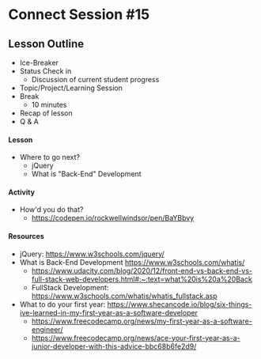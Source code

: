 # Connect Session #15

## Lesson Outline

  * Ice-Breaker
  * Status Check in
    * Discussion of current student progress
  * Topic/Project/Learning Session
  * Break
    * 10 minutes
  * Recap of lesson
  * Q & A

#### Lesson

  * Where to go next?
    * jQuery
    * What is "Back-End" Development

#### Activity

  * How'd you do that?
    * https://codepen.io/rockwellwindsor/pen/BaYBbvy


#### Resources

  * jQuery: https://www.w3schools.com/jquery/
  * What is Back-End Development https://www.w3schools.com/whatis/
    *  https://www.udacity.com/blog/2020/12/front-end-vs-back-end-vs-full-stack-web-developers.html#:~:text=what%20is%20a%20Back
    * FullStack Development: https://www.w3schools.com/whatis/whatis_fullstack.asp
  * What to do your first year: https://www.shecancode.io/blog/six-things-ive-learned-in-my-first-year-as-a-software-developer
    * https://www.freecodecamp.org/news/my-first-year-as-a-software-engineer/
    * https://www.freecodecamp.org/news/ace-your-first-year-as-a-junior-developer-with-this-advice-bbc68b6fe2d9/
